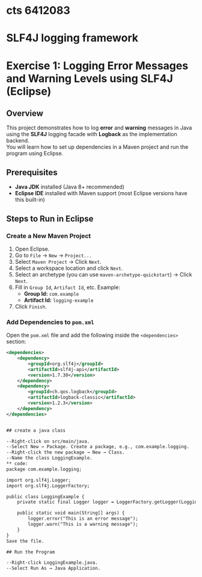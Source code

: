 # cts 6412083
# SLF4J logging framework

# Exercise 1: Logging Error Messages and Warning Levels using SLF4J (Eclipse)

## Overview

This project demonstrates how to log **error** and **warning** messages in Java using the **SLF4J** logging facade with **Logback** as the implementation backend.  
You will learn how to set up dependencies in a Maven project and run the program using Eclipse.


## Prerequisites

- **Java JDK** installed (Java 8+ recommended)
- **Eclipse IDE** installed with Maven support (most Eclipse versions have this built-in)


## Steps to Run in Eclipse

###  Create a New Maven Project

1. Open Eclipse.
2. Go to `File` → `New` → `Project...`
3. Select `Maven Project` → Click `Next`.
4. Select a workspace location and click `Next`.
5. Select an archetype (you can use `maven-archetype-quickstart`) → Click `Next`.
6. Fill in `Group Id`, `Artifact Id`, etc. Example:
   - **Group Id:** `com.example`
   - **Artifact Id:** `logging-example`
7. Click `Finish`.


###  Add Dependencies to `pom.xml`

Open the `pom.xml` file and add the following inside the `<dependencies>` section:

```xml
<dependencies>
    <dependency>
        <groupId>org.slf4j</groupId>
        <artifactId>slf4j-api</artifactId>
        <version>1.7.30</version>
    </dependency>
    <dependency>
        <groupId>ch.qos.logback</groupId>
        <artifactId>logback-classic</artifactId>
        <version>1.2.3</version>
    </dependency>
</dependencies>


## create a java class

--Right-click on src/main/java.
--Select New → Package. Create a package, e.g., com.example.logging.
--Right-click the new package → New → Class.
--Name the class LoggingExample.
** code:
package com.example.logging;

import org.slf4j.Logger;
import org.slf4j.LoggerFactory;

public class LoggingExample {
    private static final Logger logger = LoggerFactory.getLogger(LoggingExample.class);

    public static void main(String[] args) {
        logger.error("This is an error message");
        logger.warn("This is a warning message");
    }
}
Save the file.

## Run the Program

--Right-click LoggingExample.java.
--Select Run As → Java Application.
